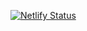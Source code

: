 [![Netlify Status](https://api.netlify.com/api/v1/badges/1e035cb3-4d96-49a4-82e8-0488bbe208ad/deploy-status)](https://app.netlify.com/sites/aakashresume/deploys)
